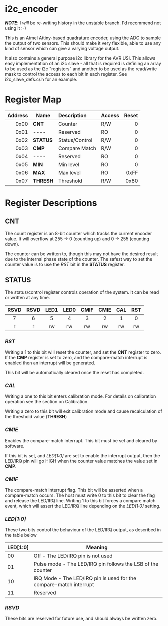 # i2c_encoder

***NOTE***: I *will* be re-writing history in the unstable branch. I'd
recommend not using it :-)

This is an Atmel Attiny-based quadrature encoder, using the ADC to sample the
output of two sensors. This should make it very flexible, able to use any kind
of sensor which can give a varying voltage output.

It also contains a general purpose i2c library for the AVR USI. This allows
easy implementation of an i2c slave - all that is required is defining an array
to be used as the i2c "registers" and another to be used as the read/write mask
to control the access to each bit in each register. See i2c_slave_defs.c/.h for
an example.

# Register Map

| Address | Name       | Description    | Access | Reset |
|--------:|------------|:---------------|--------|------:|
|   0x00  | **CNT**    | Counter        | R/W    |    0  |
|   0x01  | ----       | Reserved       | RO     |    0  |
|   0x02  | **STATUS** | Status/Control | R/W    |    0  |
|   0x03  | **CMP**    | Compare Match  | R/W    |    0  |
|   0x04  | ----       | Reserved       | RO     |    0  |
|   0x05  | **MIN**    | Min level      | RO     |    0  |
|   0x06  | **MAX**    | Max level      | RO     | 0xFF  |
|   0x07  | **THRESH** | Threshold      | R/W    | 0x80  |

# Register Descriptions

## **CNT**
The count register is an 8-bit counter which tracks the current encoder value.
It will overflow at 255 -> 0 (counting up) and 0 -> 255 (counting down).

The counter can be written to, though this may not have the desired result due
to the internal phase state of the counter. The safest way to set the counter
value is to use the *RST* bit in the **STATUS** register.

## **STATUS**
The status/control register controls operation of the system. It can be read or
written at any time.

| RSVD | RSVD | LED1 | LED0 | CMIF | CMIE | CAL  | RST  |
|:----:|:----:|:----:|:----:|:----:|:----:|:----:|:----:|
|    7 |    6 |    5 |    4 |    3 |    2 |    1 |    0 |
|    r |    r |   rw |   rw |   rw |   rw |   rw |   rw |

### *RST*
Writing a 1 to this bit will reset the counter, and set the **CNT** register to
zero. If the **CMP** register is set to zero, and the compare-match interrupt
is enabled then an interrupt will be generated.

This bit will be automatically cleared once the reset has completed.

### *CAL*
Writing a one to this bit enters calibration mode. For details on calibration
operation see the section on Calibration.

Writing a zero to this bit will exit calibration mode and cause recalculation
of the threshold value (**THRESH**)

### *CMIE*
Enables the compare-match interrupt. This bit must be set and cleared by
software.

If this bit is set, and *LED[1:0]* are set to enable the interrupt output, then
the LED/IRQ pin will go HIGH when the counter value matches the value set in
**CMP**.

### *CMIF*
The compare-match interrupt flag. This bit will be asserted when a
compare-match occurs. The host must write 0 to this bit to clear the flag and
release the LED/IRQ line. Writing 1 to this bit forces a compare match event,
which will assert the LED/IRQ line depending on the *LED[1:0]* setting.

### *LED[1:0]*
These two bits control the behaviour of the LED/IRQ output, as described in the
table below

| LED[1:0] | Meaning                                                           |
|----------|-------------------------------------------------------------------|
| 00       | Off - The LED/IRQ pin is not used                                 |
| 01       | Pulse mode - The LED/IRQ pin follows the LSB of the counter       |
| 10       | IRQ Mode - The LED/IRQ pin is used for the compare-match interrupt|
| 11       | Reserved                                                          |

### *RSVD*
These bits are reserved for future use, and should always be written zero.

